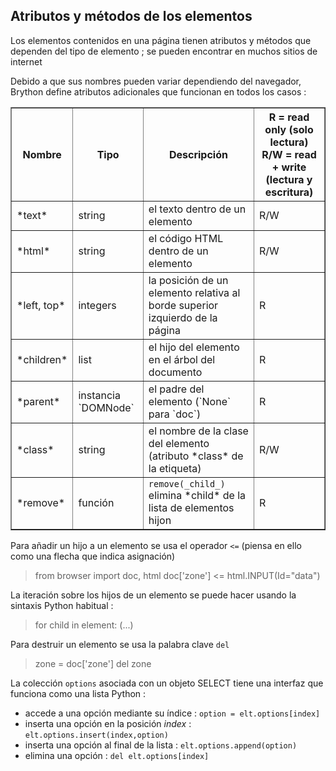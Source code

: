 Atributos y métodos de los elementos
------------------------------------

Los elementos contenidos en una página tienen atributos y métodos que dependen del tipo de elemento ; se pueden encontrar en muchos sitios de internet

Debido a que sus nombres pueden variar dependiendo del navegador, Brython define atributos adicionales que funcionan en todos los casos :

<table border=1 cellpadding=3>
<tr>
<th>Nombre</th><th>Tipo</th><th>Descripción</th><th>R = read only (solo lectura)<br>R/W = read + write (lectura y escritura)</th>
</tr>
<tr>
<td>*text*</td><td>string</td><td>el texto dentro de un elemento</td><td>R/W</td>
</tr>
<tr>
<td>*html*</td><td>string</td><td>el código HTML dentro de un elemento</td><td>R/W</td>
</tr>
<tr>
<td>*left, top*</td><td>integers</td><td>la posición de un elemento relativa al borde superior izquierdo de la página</td><td>R</td>
</tr>
<tr>
<td>*children*</td><td>list</td><td>el hijo del elemento en el árbol del documento</td><td>R</td>
</tr>
<tr>
<td>*parent*</td><td>instancia `DOMNode`</td><td>el padre del elemento (`None` para `doc`)</td><td>R</td>
</tr>
<tr>
<td>*class*</td><td>string</td><td>el nombre de la clase del elemento (atributo *class* de la etiqueta)</td><td>R/W</td>
</tr>
<tr>
<td>*remove*</td><td>función</td><td><code>remove(_child_)</code> elimina *child* de la lista de elementos hijon</td><td>R</td>
</tr>
</table>

Para añadir un hijo a un elemento se usa el operador `<=` (piensa en ello como una flecha que indica asignación)

>    from browser import doc, html
>    doc['zone'] <= html.INPUT(Id="data")

La iteración sobre los hijos de un elemento se puede hacer usando la sintaxis Python habitual : 

>    for child in element:
>        (...)

Para destruir un elemento se usa la palabra clave `del`

>    zone = doc['zone']
>    del zone

La colección `options` asociada con un objeto SELECT tiene una interfaz que funciona como una lista Python :

- accede a una opción mediante su índice : `option = elt.options[index]`
- inserta una opción en la posición *index* : `elt.options.insert(index,option)`
- inserta una opción al final de la lista : `elt.options.append(option)`
- elimina una opción : `del elt.options[index]`
